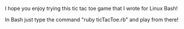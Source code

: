 I hope you enjoy trying this tic tac toe game that I wrote for Linux Bash!

In Bash just type the command "ruby ticTacToe.rb" and play from there!